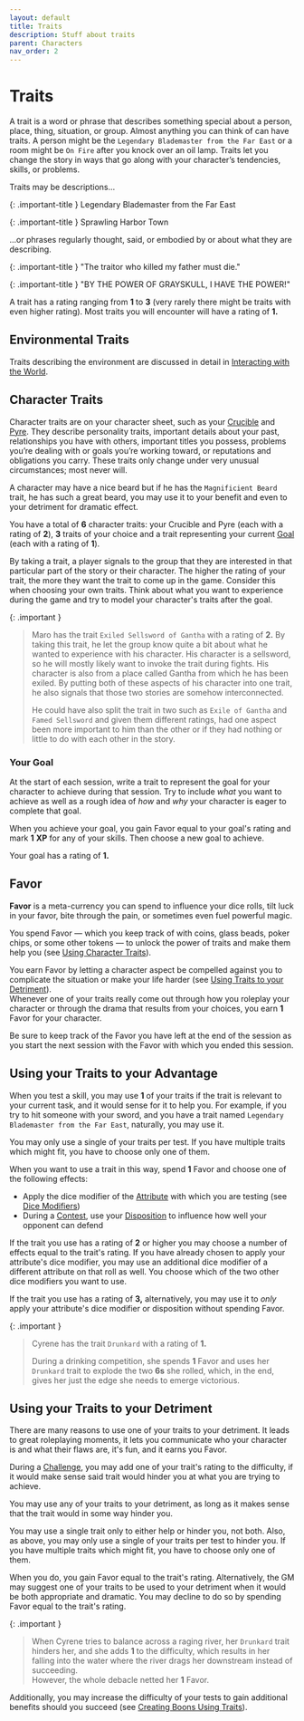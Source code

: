 ```yaml
---
layout: default
title: Traits
description: Stuff about traits
parent: Characters
nav_order: 2
---
```


# Traits

A trait is a word or phrase that describes something special about a person, place, thing, situation, or group. Almost anything you can think of can have traits. A person might be the `Legendary Blademaster from the Far East` or a room might be `On Fire` after you knock over an oil lamp. Traits let you change the story in ways that go along with your character’s tendencies, skills, or problems.

Traits may be descriptions...

{: .important-title }
Legendary Blademaster from the Far East

{: .important-title }
Sprawling Harbor Town

...or phrases regularly thought, said, or embodied by or about what they are describing.

{: .important-title }
"The traitor who killed my father must die."

{: .important-title }
"BY THE POWER OF GRAYSKULL, I HAVE THE POWER!"

A trait has a rating ranging from **1** to **3** (very rarely there might be traits with even higher rating). Most traits you will encounter will have a rating of **1.**


## Environmental Traits

Traits describing the environment are discussed in detail in [Interacting with the World](../playing-the-game/interacting-with-the-world).


## Character Traits

Character traits are on your character sheet, such as your [Crucible](forging-the-gauntlet#the-crucible) and [Pyre](forging-the-gauntlet#the-pyre). They describe personality traits, important details about your past, relationships you have with others, important titles you possess, problems you’re dealing with or goals you’re working toward, or reputations and obligations you carry. These traits only change under very unusual circumstances; most never will.

A character may have a nice beard but if he has the `Magnificient Beard` trait, he has such a great beard, you may use it to your benefit and even to your detriment for dramatic effect.

You have a total of **6** character traits: your Crucible and Pyre (each with a rating of **2**), **3** traits of your choice and a trait representing your current [Goal](#your-goal) (each with a rating of **1**).

By taking a trait, a player signals to the group that they are interested in that particular part of the story or their character. The higher the rating of your trait, the more they want the trait to come up in the game. Consider this when choosing your own traits. Think about what you want to experience during the game and try to model your character's traits after the goal.

{: .important }
> Maro has the trait `Exiled Sellsword of Gantha` with a rating of **2.** By taking this trait, he let the group know quite a bit about what he wanted to experience with his character. His character is a sellsword, so he will mostly likely want to invoke the trait during fights. His character is also from a place called Gantha from which he has been exiled. By putting both of these aspects of his character into one trait, he also signals that those two stories are somehow interconnected.
>
> He could have also split the trait in two such as `Exile of Gantha` and `Famed Sellsword` and given them different ratings, had one aspect been more important to him than the other or if they had nothing or little to do with each other in the story.

### Your Goal

At the start of each session, write a trait to represent the goal for your character to achieve during that session. Try to include _what_ you want to achieve as well as a rough idea of _how_ and _why_ your character is eager to complete that goal.

When you achieve your goal, you gain Favor equal to your goal's rating and mark **1** **XP** for any of your skills. Then choose a new goal to achieve.

Your goal has a rating of **1.**


## Favor

**Favor** is a meta-currency you can spend to influence your dice rolls, tilt luck in your favor, bite through the pain, or sometimes even fuel powerful magic.

You spend Favor — which you keep track of with coins, glass beads, poker chips, or some other tokens — to unlock the power of traits and make them help you (see [Using Character Traits](#using-your-traits-to-your-advantage)).

You earn Favor by letting a character aspect be compelled against you to complicate the situation or make your life harder (see [Using Traits to your Detriment](#using-your-traits-to-your-detriment)).  
Whenever one of your traits really come out through how you roleplay your character or through the drama that results from your choices, you earn **1** Favor for your character.

Be sure to keep track of the Favor you have left at the end of the session as you start the next session with the Favor with which you ended this session.


## Using your Traits to your Advantage

When you test a skill, you may use **1** of your traits if the trait is relevant to your current task, and it would sense for it to help you. For example, if you try to hit someone with your sword, and you have a trait named `Legendary Blademaster from the Far East`, naturally, you may use it.

You may only use a single of your traits per test. If you have multiple traits which might fit, you have to choose only one of them.

When you want to use a trait in this way, spend **1** Favor and choose one of the following effects:

- Apply the dice modifier of the [Attribute](attributes) with which you are testing (see [Dice Modifiers](attributes#dice-modifiers))
- During a [Contest](../playing-the-game/skill-tests#contests), use your [Disposition](attributes#disposition) to influence how well your opponent can defend

If the trait you use has a rating of **2** or higher you may choose a number of effects equal to the trait's rating. If you have already chosen to apply your attribute's dice modifier, you may use an additional dice modifier of a different attribute on that roll as well. You choose which of the two other dice modifiers you want to use.

If the trait you use has a rating of **3,** alternatively, you may use it to _only_ apply your attribute's dice modifier or disposition without spending Favor.

{: .important }
> Cyrene has the trait `Drunkard` with a rating of **1.**
>
> During a drinking competition, she spends **1** Favor and uses her `Drunkard` trait to explode the two **6s** she rolled, which, in the end, gives her just the edge she needs to emerge victorious.


## Using your Traits to your Detriment

There are many reasons to use one of your traits to your detriment. It leads to great roleplaying moments, it lets you communicate who your character is and what their flaws are, it's fun, and it earns you Favor.  

During a [Challenge](../playing-the-game/skill-tests#challenges), you may add one of your trait's rating to the difficulty, if it would make sense said trait would hinder you at what you are trying to achieve.

You may use any of your traits to your detriment, as long as it makes sense that the trait would in some way hinder you.

You may use a single trait only to either help or hinder you, not both. Also, as above, you may only use a single of your traits per test to hinder you. If you have multiple traits which might fit, you have to choose only one of them.

When you do, you gain Favor equal to the trait's rating. Alternatively, the GM may suggest one of your traits to be used to your detriment when it would be both appropriate and dramatic. You may decline to do so by spending Favor equal to the trait's rating.

{: .important }
> When Cyrene tries to balance across a raging river, her `Drunkard` trait hinders her, and she adds **1** to the difficulty, which results in her falling into the water where the river drags her downstream instead of succeeding.  
> However, the whole debacle netted her **1** Favor.

Additionally, you may increase the difficulty of your tests to gain additional benefits should you succeed (see [Creating Boons Using Traits](../playing-the-game/interacting-with-the-world#by-increasing-difficulty)).
